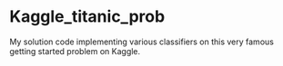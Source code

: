 # Kaggle_titanic_prob
My solution code implementing various classifiers on this very famous getting started problem on Kaggle.
